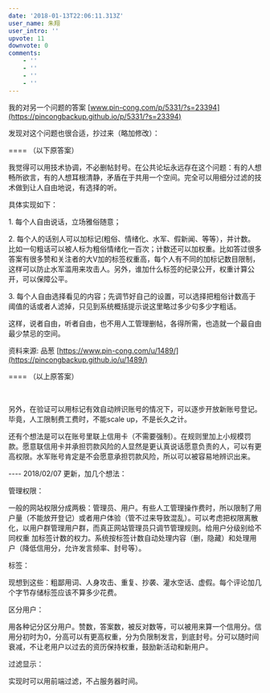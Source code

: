 ```yaml
---
date: '2018-01-13T22:06:11.313Z'
user_name: 朱翔
user_intro: ''
upvote: 11
downvote: 0
comments:
    - ''
    - ''
    - ''
    - ''
---
```


我的对另一个问题的答案 [www.pin-cong.com/p/5331/?s=23394](https://pincongbackup.github.io/p/5331/?s=23394)

发现对这个问题也很合适，抄过来（略加修改）：

\==== （以下原答案）

我觉得可以用技术协调，不必删帖封号。在公共论坛永远存在这个问题：有的人想畅所欲言，有的人想耳根清静，矛盾在于共用一个空间。完全可以用细分过滤的技术做到让人自由地说，有选择的听。

  

具体实现如下：

1\. 每个人自由说话，立场雅俗随意；  

2\. 每个人的话别人可以加标记(粗俗、情绪化、水军、假新闻、等等），并计数。比如一句粗话可以被人标为粗俗情绪化一百次；计数还可以加权重。比如答过很多答案有很多赞和关注者的大V加的标签权重高，每个人有不同的加标记数目限制，这样可以防止水军滥用来攻击人。另外，谁加什么标签的纪录公开，权重计算公开，可以保障公平。

3\. 每个人自由选择看见的内容；先调节好自己的设置，可以选择把粗俗计数高于阈值的话或者人滤掉，只见到系统概括提示说这里略过多少句多少字粗话。

  

这样，说者自由，听者自由，也不用人工管理删帖，各得所需，也造就一个最自由最少禁忌的空间。

资料来源: 品葱 [https://www.pin-cong.com/u/1489/](https://pincongbackup.github.io/u/1489/)

\==== （以上原答案）

    

另外，在验证可以用标记有效自动辨识账号的情况下，可以逐步开放新账号登记。毕竟，人工限制费工费时，不能scale up，不是长久之计。

还有个想法是可以在账号里联上信用卡（不需要强制）。在规则里加上小规模罚款。愿意联信用卡并承担罚款风险的人显然是更认真说话愿意负责的人，可以有更高权限。水军账号肯定是不会愿意承担罚款风险，所以可以被容易地辨识出来。

  

\---- 2018/02/07 更新，加几个想法：

管理权限：

一般的网站权限分成两极：管理员、用户。有些人工管理操作费时，所以限制了用户量（不能放开登记）或者用户体验（管不过来导致混乱）。可以考虑把权限离散化，以用户群管理用户群，而真正网站管理员只调节管理规则。给用户分级别给不同权重 加标签计数的权力。系统按标签计数自动处理内容（删，隐藏）和处理用户（降低信用分，允许发言频率、封号等）。

标签：

现想到这些：粗鄙用词、人身攻击、重复、抄袭、灌水空话、虚假。每个评论加几个字节存储标签应该不算多少花费。

区分用户：

用各种记分区分用户。赞数，答案数，被反对数等，可以被用来算一个信用分。信用分初时为0，分高可以有更高权重，分为负限制发言，到底封号。分可以随时间衰减，不让老用户以过去的资历保持权重，鼓励新活动和新用户。

过滤显示：

实现时可以用前端过滤，不占服务器时间。
